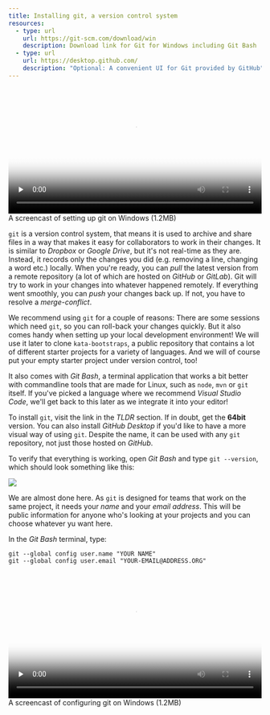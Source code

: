 ```yaml
---
title: Installing git, a version control system
resources:
  - type: url
    url: https://git-scm.com/download/win
    description: Download link for Git for Windows including Git Bash
  - type: url
    url: https://desktop.github.com/
    description: "Optional: A convenient UI for Git provided by GitHub"
---
```


<video 
  width="100%" 
  controls 
  class="my-2 drop-shadow-small" 
  preload="none"
  poster="{% link getting-started/guides/windows-git.mp4.thumb.jpg %}"
  src="{% link getting-started/guides/windows-git.mp4 %}"></video>
<span class="text-center d-block small">A screencast of setting up git on Windows (1.2MB)</span>

`git` is a version control system, that means it is used to archive and share files in a way that makes it easy for collaborators to work in their changes. It is similar to _Dropbox_ or _Google Drive_, but it's not real-time as they are. Instead, it records only the changes you did (e.g. removing a line, changing a word etc.) locally. When you're ready, you can _pull_ the latest version from a remote repository (a lot of which are hosted on _GitHub_ or _GitLab_). Git will try to work in your changes into whatever happened remotely. If everything went smoothly, you can _push_ your changes back up. If not, you have to resolve a _merge-conflict_.

We recommend using `git` for a couple of reasons: There are some sessions which need `git`, so you can roll-back your changes quickly. But it also comes handy when setting up your local development environment! We will use it later to clone `kata-bootstraps`, a public repository that contains a lot of different starter projects for a variety of languages. And we will of course put your empty starter project under version control, too!

It also comes with _Git Bash_, a terminal application that works a bit better with commandline tools that are made for Linux, such as `node`, `mvn` or `git` itself. If you've picked a language where we recommend _Visual Studio Code_, we'll get back to this later as we integrate it into your editor!

To install `git`, visit the link in the _TLDR_ section. If in doubt, get the **64bit** version. You can also install _GitHub Desktop_ if you'd like to have a more visual way of using `git`. Despite the name, it can be used with any `git` repository, not just those hosted on _GitHub_.

To verify that everything is working, open _Git Bash_ and type `git --version`, which should look something like this:

<img class="img-fluid drop-shadow-small" src="{% link getting-started/guides/windows-git-version.png %}">

We are almost done here. As `git` is designed for teams that work on the same project, it needs your _name_ and your _email address_. This will be public information for anyone who's looking at your projects and you can choose whatever yu want here.

In the _Git Bash_ terminal, type:

```
git --global config user.name "YOUR NAME"
git --global config user.email "YOUR-EMAIL@ADDRESS.ORG"
```

<video 
  width="100%" 
  controls 
  class="my-2 drop-shadow-small" 
  preload="none"
  poster="{% link getting-started/guides/windows-git-setup-user.mp4.thumb.jpg %}"
  src="{% link getting-started/guides/windows-git-setup-user.mp4 %}"></video>
<span class="text-center d-block small">A screencast of configuring git on Windows (1.2MB)</span>
